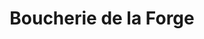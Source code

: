 ---
title: "Boucherie de la Forge"
url: /saint-leu-la-foret/boucherie-de-la-forge/
shop: boucherie
---